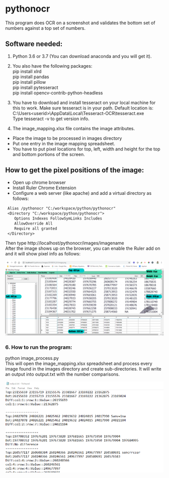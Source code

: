 # pythonocr

This program does OCR on a screenshot and validates the bottom set of numbers against a top set of numbers.

## Software needed:

1. Python 3.6 or 3.7 (You can download anaconda and you will get it).
2. You also have the following packages:  
pip install xlrd  
pip install pandas  
pip install pillow  
pip install pytesseract  
pip install opencv-contrib-python-headless  

3. You have to download and install tesseract on your local machine for this to work.
Make sure tesseract is in your path. Default location is:
C:\Users\<userid>\AppData\Local\Tesseract-OCR\tesseract.exe  
Type tesseract -v to get version info.

4. The image_mapping.xlsx file contains the image attributes.
- Place the image to be processed in images directory
- Put one entry in the image mapping spreadsheet.
- You have to put pixel locations for top, left, width and height for the top and bottom portions of the screen.

## How to get the pixel positions of the image:
- Open up chrome browser  
- Install Ruler Chrome Extension  
- Configure a web server (like apache) and add a virtual directory as follows:  
```
 Alias /pythonocr "C:/workspace/python/pythonocr"  
 <Directory "C:/workspace/python/pythonocr">  
    Options Indexes FollowSymLinks Includes  
    AllowOverride All      
    Require all granted  
 </Directory>  
```
Then type http://localhost/pythonocr/images/imagename  
After the image shows up on the browser, you can enable the Ruler add on and it will show pixel info as follows:

![Using Ruler on an image](help/chrome.png "Using Ruler on an image")

### 6. How to run the program:  
<cmd>python image_process.py  
This will open the image_mapping.xlsx spreadsheet and process every image found in the images directory and create sub-directories.
It will write an output into output.txt with the number comparisons.

![Output](help/output.png "Output")
